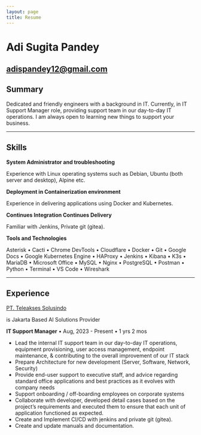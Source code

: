 ```yaml
---
layout: page
title: Resume
---
```


# Adi Sugita Pandey

adispandey12@gmail.com
--

## Summary
Dedicated and friendly engineers with a background in IT. Currently, in IT Support Manager role, providing support team in our day-to-day IT operations. I am always open to learning new things to support your business.

---
## Skills
**System Administrator and troubleshooting**

Experience with Linux operating systems such as Debian, Ubuntu (both server and desktop), Alpine etc.

**Deployment in Containerization environment**

Experience in delivering applications using Docker and Kubernetes.

**Continues Integration Continues Delivery**

Familiar with Jenkins, Private git (gitea).

**Tools and Technologies**

Asterisk • Cacti • Chrome DevTools • Cloudflare • Docker • Git • Google Docs • Google Kubernetes Engine • HAProxy • Jenkins • Kibana • K3s • MariaDB • Microsoft Office • MySQL • Nginx • PostgreSQL • Postman • Python • Terminal • VS Code • Wireshark 

---
## Experience
<a href="https://tel-access.biz/">PT. Teleakses Solusindo</a>

is Jakarta Based AI Solutions Provider

**IT Support Manager** • Aug, 2023 - Present • 1 yrs 2 mos

- Lead the internal IT support team in our day-to-day IT operations, equipment provisioning, user access management, endpoint maintenance, & contributing to the overall improvement of our IT stack
- Prepare Architecture for new development (Server, Software, Network, Security)
- Provide end-user support to executive staff, and advice regarding standard office applications and best practices as it evolves with company needs
- Support onboarding / off-boarding employees on corporate systems
- Collaborate with developer, developed detail cases based on the project’s requirements and executed them to ensure that each unit of application functioned as expected.
- Create and Implement CI/CD with jenkins and private git (gitea).
- Create and update manuals and documentation.